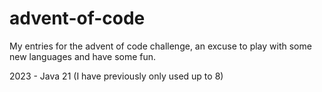 # advent-of-code
My entries for the advent of code challenge, an excuse to play with some new languages and have some fun.

2023 - Java 21 (I have previously only used up to 8)
